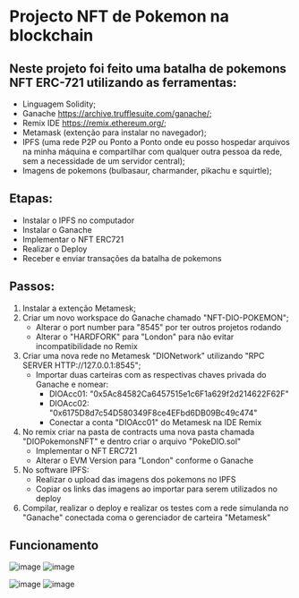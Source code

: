 # Projecto NFT de Pokemon na blockchain

## Neste projeto foi feito uma batalha de pokemons NFT ERC-721 utilizando as ferramentas:
- Linguagem Solidity;
- Ganache <https://archive.trufflesuite.com/ganache/>;
- Remix IDE <https://remix.ethereum.org/>;
- Metamask (extenção para instalar no navegador);
- IPFS (uma rede P2P ou Ponto a Ponto onde eu posso hospedar arquivos na minha máquina e compartilhar com qualquer outra pessoa da rede, sem a necessidade de um servidor central);
- Imagens de pokemons (bulbasaur, charmander, pikachu e squirtle);
  
## Etapas:
- Instalar o IPFS no computador
- Instalar o Ganache
- Implementar o NFT ERC721
- Realizar o Deploy
- Receber e enviar transações da batalha de pokemons

## Passos:
1. Instalar a extenção Metamesk;
2. Criar um novo workspace do Ganache chamado "NFT-DIO-POKEMON";
    - Alterar o port number para "8545" por ter outros projetos rodando
    - Alterar o "HARDFORK" para "London" para não evitar incompatibilidade no Remix
4. Criar uma nova rede no Metamesk "DIONetwork" utilizando "RPC SERVER
HTTP://127.0.0.1:8545";
    - Importar duas carteiras com as respectivas chaves privada do Ganache e nomear:
      - DIOAcc01: "0x5Ac84582Ca6457515e1c6F1a629f2d214622F62F"
      - DIOAcc02: "0x6175D8d7c54D580349F8ce4EFbd6DB09Bc49c474"
      - Conectar a conta "DIOAcc01" do Metamesk na IDE Remix 
7. No remix criar na pasta de contracts uma nova pasta chamada "DIOPokemonsNFT" e dentro criar o arquivo "PokeDIO.sol"
   - Implementar o NFT ERC721
   - Alterar o EVM Version para "London" conforme o Ganache
8. No software IPFS:
   - Realizar o upload das imagens dos pokemons no IPFS
   - Copiar os links das imagens ao importar para serem utilizados no deploy 
9. Compilar, realizar o deploy e realizar os testes com a rede simulanda no "Ganache" conectada coma o gerenciador de carteira "Metamesk"

## Funcionamento
![image](https://github.com/user-attachments/assets/8de153f0-a635-4fda-a7d3-a95222c2de77)
![image](https://github.com/user-attachments/assets/961605bb-fe67-464d-b7ce-f268d2d5c26c)

![image](https://github.com/user-attachments/assets/833e84a8-185b-42e4-8ace-d17d43cf4d77)
![image](https://github.com/user-attachments/assets/81aa8467-1761-4639-be81-923c0dfe92e5)


